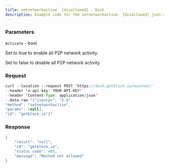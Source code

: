 ```yaml
---
title: setnetworkactive  {disallowed} - Dash
description: Example code for the setnetworkactive  {disallowed} json-rpc method. Сomplete guide on how to use setnetworkactive  {disallowed} json-rpc in GetBlock.io Web3 documentation.
---
```


### Parameters


`Activate` - bool

Set to true to enable all P2P network activity.

Set to false to disable all P2P network activity

### Request

``` java
curl --location --request POST 'https://dash.getblock.io/mainnet/' 
--header 'x-api-key: YOUR-API-KEY' 
--header 'Content-Type: application/json' 
--data-raw '{"jsonrpc": "2.0",
"method": "setnetworkactive",
"params": [null],
"id": "getblock.io"}'
```

###  Response

``` java
{
    "result": "null",
    "id": "getblock.io",
    "status_code": 405,
    "message": "Method not allowed"
}
```


